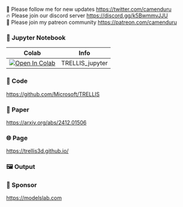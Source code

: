 🐣 Please follow me for new updates https://twitter.com/camenduru <br />
🔥 Please join our discord server https://discord.gg/k5BwmmvJJU <br />
🥳 Please join my patreon community https://patreon.com/camenduru <br />

### 🍊 Jupyter Notebook

| Colab | Info
| --- | --- |
[![Open In Colab](https://colab.research.google.com/assets/colab-badge.svg)](https://colab.research.google.com/github/camenduru/TRELLIS-jupyter/blob/main/TRELLIS_jupyter.ipynb) | TRELLIS_jupyter

### 🧬 Code
https://github.com/Microsoft/TRELLIS

### 📄 Paper
https://arxiv.org/abs/2412.01506

### 🌐 Page
https://trellis3d.github.io/

### 🖼 Output

### 🏢 Sponsor
https://modelslab.com
